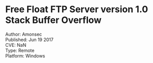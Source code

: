 Free Float FTP Server version 1.0 Stack Buffer Overflow
=======================================================

Author: Amonsec</br>
Published: Jun 19 2017</br>
CVE: NaN</br>
Type: Remote</br>
Platform: Windows</br>
